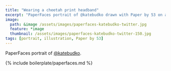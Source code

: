 ```yaml
---
title: "Wearing a cheetah print headband"
excerpt: "PaperFaces portrait of @katebudko drawn with Paper by 53 on an iPad."
image: 
  path: &image /assets/images/paperfaces-katebudko-twitter.jpg 
  feature: *image
  thumbnail: /assets/images/paperfaces-katebudko-twitter-150.jpg
tags: [portrait, illustration, Paper by 53]
---
```


PaperFaces portrait of [@katebudko](https://twitter.com/katebudko).

{% include boilerplate/paperfaces.md %}
